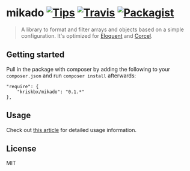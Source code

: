 # mikado [![Tips](https://img.shields.io/gratipay/kriskbx.svg)](https://www.gittip.com/kriskbx/) [![Travis](https://img.shields.io/travis/kriskbx/mikado.svg)](https://travis-ci.org/kriskbx/mikado) [![Packagist](https://img.shields.io/packagist/dt/kriskbx/mikado.svg)](https://packagist.org/packages/kriskbx/mikado)

> A library to format and filter arrays and objects based on a simple configuration. It's optimized for [Eloquent](https://github.com/illuminate/database) and [Corcel](https://github.com/jgrossi/corcel).

## Getting started

Pull in the package with composer by adding the following to your `composer.json` and run `composer install` afterwards:

```
"require": {
    "kriskbx/mikado": "0.1.*"
},
```

## Usage

Check out [this article](http://kris.cool/2015/08/building-wordpress-apis-with-laravel-lumen) for detailed usage information.

## License

MIT